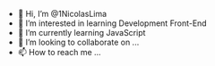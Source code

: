 - 👋 Hi, I’m @1NicolasLima
- 👀 I’m interested in learning Development Front-End
- 🌱 I’m currently learning JavaScript
- 💞️ I’m looking to collaborate on ...
- 📫 How to reach me ...

<!---
1NicolasLima/1NicolasLima is a ✨ special ✨ repository because its `README.md` (this file) appears on your GitHub profile.
You can click the Preview link to take a look at your changes.
--->
